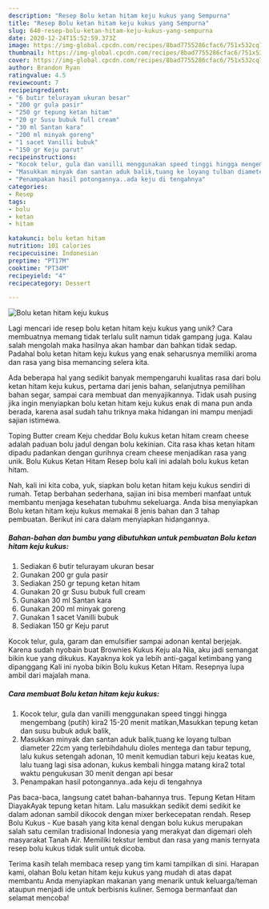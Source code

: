 ```yaml
---
description: "Resep Bolu ketan hitam keju kukus yang Sempurna"
title: "Resep Bolu ketan hitam keju kukus yang Sempurna"
slug: 640-resep-bolu-ketan-hitam-keju-kukus-yang-sempurna
date: 2020-12-24T15:52:59.373Z
image: https://img-global.cpcdn.com/recipes/8bad7755286cfac6/751x532cq70/bolu-ketan-hitam-keju-kukus-foto-resep-utama.jpg
thumbnail: https://img-global.cpcdn.com/recipes/8bad7755286cfac6/751x532cq70/bolu-ketan-hitam-keju-kukus-foto-resep-utama.jpg
cover: https://img-global.cpcdn.com/recipes/8bad7755286cfac6/751x532cq70/bolu-ketan-hitam-keju-kukus-foto-resep-utama.jpg
author: Brandon Ryan
ratingvalue: 4.5
reviewcount: 7
recipeingredient:
- "6 butir telurayam ukuran besar"
- "200 gr gula pasir"
- "250 gr tepung ketan hitam"
- "20 gr Susu bubuk full cream"
- "30 ml Santan kara"
- "200 ml minyak goreng"
- "1 sacet Vanilli bubuk"
- "150 gr Keju parut"
recipeinstructions:
- "Kocok telur, gula dan vanilli menggunakan speed tinggi hingga mengembang (putih) kira2 15-20 menit matikan,Masukkan tepung ketan dan susu bubuk aduk balik,"
- "Masukkan minyak dan santan aduk balik,tuang ke loyang tulban diameter 22cm yang terlebihdahulu dioles mentega dan tabur tepung, lalu kukus setengah adonan, 10 menit kemudian taburi keju keatas kue, lalu tuang lagi sisa adonan, kukus kembali hingga matang kira2 total waktu pengukusan 30 menit dengan api besar"
- "Penampakan hasil potongannya..ada keju di tengahnya"
categories:
- Resep
tags:
- bolu
- ketan
- hitam

katakunci: bolu ketan hitam 
nutrition: 101 calories
recipecuisine: Indonesian
preptime: "PT17M"
cooktime: "PT34M"
recipeyield: "4"
recipecategory: Dessert

---
```



![Bolu ketan hitam keju kukus](https://img-global.cpcdn.com/recipes/8bad7755286cfac6/751x532cq70/bolu-ketan-hitam-keju-kukus-foto-resep-utama.jpg)

Lagi mencari ide resep bolu ketan hitam keju kukus yang unik? Cara membuatnya memang tidak terlalu sulit namun tidak gampang juga. Kalau salah mengolah maka hasilnya akan hambar dan bahkan tidak sedap. Padahal bolu ketan hitam keju kukus yang enak seharusnya memiliki aroma dan rasa yang bisa memancing selera kita.

Ada beberapa hal yang sedikit banyak mempengaruhi kualitas rasa dari bolu ketan hitam keju kukus, pertama dari jenis bahan, selanjutnya pemilihan bahan segar, sampai cara membuat dan menyajikannya. Tidak usah pusing jika ingin menyiapkan bolu ketan hitam keju kukus enak di mana pun anda berada, karena asal sudah tahu triknya maka hidangan ini mampu menjadi sajian istimewa.

Toping Butter cream Keju cheddar Bolu kukus ketan hitam cream cheese adalah paduan bolu jadul dengan bolu kekinian. Cita rasa khas ketan hitam dipadu padankan dengan gurihnya cream cheese menjadikan rasa yang unik. Bolu Kukus Ketan Hitam Resep bolu kali ini adalah bolu kukus ketan hitam.


Nah, kali ini kita coba, yuk, siapkan bolu ketan hitam keju kukus sendiri di rumah. Tetap berbahan sederhana, sajian ini bisa memberi manfaat untuk membantu menjaga kesehatan tubuhmu sekeluarga. Anda bisa menyiapkan Bolu ketan hitam keju kukus memakai 8 jenis bahan dan 3 tahap pembuatan. Berikut ini cara dalam menyiapkan hidangannya.

<!--inarticleads1-->

##### Bahan-bahan dan bumbu yang dibutuhkan untuk pembuatan Bolu ketan hitam keju kukus:

1. Sediakan 6 butir telurayam ukuran besar
1. Gunakan 200 gr gula pasir
1. Sediakan 250 gr tepung ketan hitam
1. Gunakan 20 gr Susu bubuk full cream
1. Gunakan 30 ml Santan kara
1. Gunakan 200 ml minyak goreng
1. Gunakan 1 sacet Vanilli bubuk
1. Sediakan 150 gr Keju parut


Kocok telur, gula, garam dan emulsifier sampai adonan kental berjejak. Karena sudah nyobain buat Brownies Kukus Keju ala Nia, aku jadi semangat bikin kue yang dikukus. Kayaknya kok ya lebih anti-gagal ketimbang yang dipanggang Kali ini nyoba bikin Bolu kukus Ketan Hitam. Resepnya lupa ambil dari majalah mana. 

<!--inarticleads2-->

##### Cara membuat Bolu ketan hitam keju kukus:

1. Kocok telur, gula dan vanilli menggunakan speed tinggi hingga mengembang (putih) kira2 15-20 menit matikan,Masukkan tepung ketan dan susu bubuk aduk balik,
1. Masukkan minyak dan santan aduk balik,tuang ke loyang tulban diameter 22cm yang terlebihdahulu dioles mentega dan tabur tepung, lalu kukus setengah adonan, 10 menit kemudian taburi keju keatas kue, lalu tuang lagi sisa adonan, kukus kembali hingga matang kira2 total waktu pengukusan 30 menit dengan api besar
1. Penampakan hasil potongannya..ada keju di tengahnya


Pas baca-baca, langsung catet bahan-bahannya trus. Tepung Ketan Hitam DiayakAyak tepung ketan hitam. Lalu masukkan sedikit demi sedikit ke dalam adonan sambil dikocok dengan mixer berkecepatan rendah. Resep Bolu Kukus - Kue basah yang kita kenal dengan bolu kukus merupakan salah satu cemilan tradisional Indonesia yang merakyat dan digemari oleh masyarakat Tanah Air. Memiliki tekstur lembut dan rasa yang manis ternyata resep bolu kukus tidak sulit untuk dicoba. 

Terima kasih telah membaca resep yang tim kami tampilkan di sini. Harapan kami, olahan Bolu ketan hitam keju kukus yang mudah di atas dapat membantu Anda menyiapkan makanan yang menarik untuk keluarga/teman ataupun menjadi ide untuk berbisnis kuliner. Semoga bermanfaat dan selamat mencoba!
